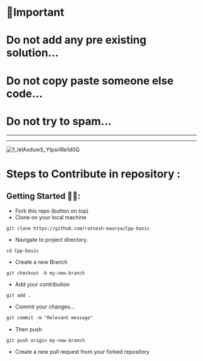 # 📌Important
# Do not add any pre existing solution...
# Do not copy paste someone else code...
# Do not try to spam...
-----------------------------------------------------
---------------------------------------------------------

![1_IelAxduwS_YtpsrlRe1d0Q](https://user-images.githubusercontent.com/85143283/193421590-0246320e-5cb2-4363-b827-812b83fa3029.png)



# Steps to Contribute in repository :

## Getting Started 🤩🤗:

- Fork this repo (button on top)
- Clone on your local machine

```
git clone https://github.com/ratnesh-maurya/Cpp-basic

```
- Navigate to project directory.
```
cd Cpp-basic
```

- Create a new Branch

```markdown
git checkout -b my-new-branch
```
- Add your contribution
```
git add .
```
- Commit your changes...

```markdown
git commit -m "Relevant message"
```
- Then push 
```
git push origin my-new-branch
```


- Create a new pull request from your forked repository
